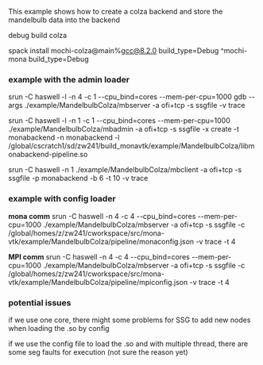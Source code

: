 This example shows how to create a colza backend and store the mandelbulb data into the backend

debug build colza

spack install mochi-colza@main%gcc@8.2.0 build_type=Debug ^mochi-mona build_type=Debug

### example with the admin loader

srun -C haswell -l -n 4 -c 1 --cpu_bind=cores --mem-per-cpu=1000 gdb --args ./example/MandelbulbColza/mbserver -a ofi+tcp -s ssgfile -v trace

srun -C haswell -l -n 1 -c 1 --cpu_bind=cores --mem-per-cpu=1000 ./example/MandelbulbColza/mbadmin -a ofi+tcp -s ssgfile -x create -t monabackend -n monabackend -l /global/cscratch1/sd/zw241/build_monavtk/example/MandelbulbColza/libmonabackend-pipeline.so

srun -C haswell -n 1 ./example/MandelbulbColza/mbclient -a ofi+tcp -s ssgfile -p monabackend -b 6 -t 10 -v trace

### example with config loader

**mona comm**
srun -C haswell -n 4 -c 4 --cpu_bind=cores --mem-per-cpu=1000 ./example/MandelbulbColza/mbserver -a ofi+tcp -s ssgfile -c /global/homes/z/zw241/cworkspace/src/mona-vtk/example/MandelbulbColza/pipeline/monaconfig.json -v trace -t 4

**MPI comm**
srun -C haswell -n 4 -c 4 --cpu_bind=cores --mem-per-cpu=1000 ./example/MandelbulbColza/mbserver -a ofi+tcp -s ssgfile -c /global/homes/z/zw241/cworkspace/src/mona-vtk/example/MandelbulbColza/pipeline/mpiconfig.json -v trace -t 4

### potential issues

if we use one core, there might some problems for SSG to add new nodes when loading the .so by config

if we use the config file to load the .so and with multiple thread, there are some seg faults for execution (not sure the reason yet)